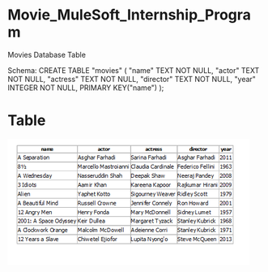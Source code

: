 # Movie_MuleSoft_Internship_Program
Movies Database Table


Schema:
  CREATE TABLE "movies" (
	  "name"	TEXT NOT NULL,
	  "actor"	TEXT NOT NULL,
	  "actress"	TEXT NOT NULL,
	  "director"	TEXT NOT NULL,
	  "year"	INTEGER NOT NULL,
	PRIMARY KEY("name")
  );
  
  # Table
 ![Table](https://github.com/mhmdrameez/Movie_MuleSoft_Internship_Program/blob/main/Table.PNG)

